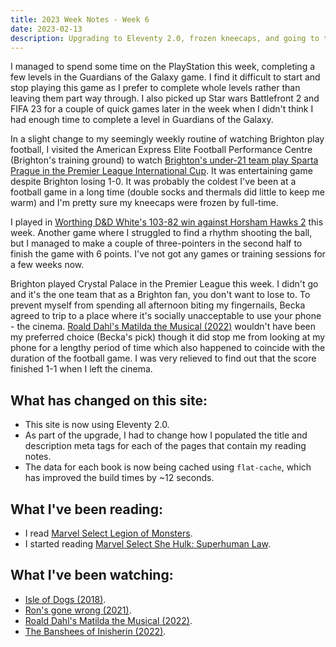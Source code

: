 ```yaml
---
title: 2023 Week Notes - Week 6
date: 2023-02-13
description: Upgrading to Eleventy 2.0, frozen kneecaps, and going to the cinema to avoid the football scores.
---
```


I managed to spend some time on the PlayStation this week, completing a few levels in the Guardians of the Galaxy game. I find it difficult to start and stop playing this game as I prefer to complete whole levels rather than leaving them part way through. I also picked up Star wars Battlefront 2 and FIFA 23 for a couple of quick games later in the week when I didn't think I had enough time to complete a level in Guardians of the Galaxy.

In a slight change to my seemingly weekly routine of watching Brighton play football, I visited the American Express Elite Football Performance Centre (Brighton's training ground) to watch [Brighton's under-21 team play Sparta Prague in the Premier League International Cup](https://www.brightonandhovealbion.com/news/3055010/under-21s-through-in-international-cup-despite-defeat). It was entertaining game despite Brighton losing 1-0. It was probably the coldest I've been at a football game in a long time (double socks and thermals did little to keep me warm) and I'm pretty sure my kneecaps were frozen by full-time.

I played in [Worthing D&D White's 103-82 win against Horsham Hawks 2](https://www.basketballsussex.co.uk/match/33593489.html) this week. Another game where I struggled to find a rhythm shooting the ball, but I managed to make a couple of three-pointers in the second half to finish the game with 6 points. I've not got any games or training sessions for a few weeks now.

Brighton played Crystal Palace in the Premier League this week. I didn't go and it's the one team that as a Brighton fan, you don't want to lose to. To prevent myself from spending all afternoon biting my fingernails, Becka agreed to trip to a place where it's socially unacceptable to use your phone - the cinema. [Roald Dahl's Matilda the Musical (2022)](https://www.themoviedb.org/movie/668482-matilda) wouldn't have been my preferred choice (Becka's pick) though it did stop me from looking at my phone for a lengthy period of time which also happened to coincide with the duration of the football game. I was very relieved to find out that the score finished 1-1 when I left the cinema.

## What has changed on this site:

- This site is now using Eleventy 2.0.
- As part of the upgrade, I had to change how I populated the title and description meta tags for each of the pages that contain my reading notes.
- The data for each book is now being cached using `flat-cache`, which has improved the build times by ~12 seconds.

## What I've been reading:

- I read [Marvel Select Legion of Monsters](/reading/9781804910238/).
- I started reading [Marvel Select She Hulk: Superhuman Law](/reading/#currentlyReading).

## What I've been watching:

- [Isle of Dogs (2018)](https://www.themoviedb.org/movie/399174-isle-of-dogs).
- [Ron's gone wrong (2021)](https://www.themoviedb.org/movie/482321-ron-s-gone-wrong).
- [Roald Dahl's Matilda the Musical (2022)](https://www.themoviedb.org/movie/668482-matilda).
- [The Banshees of Inisherin (2022)](https://www.themoviedb.org/movie/674324-the-banshees-of-inisherin).

